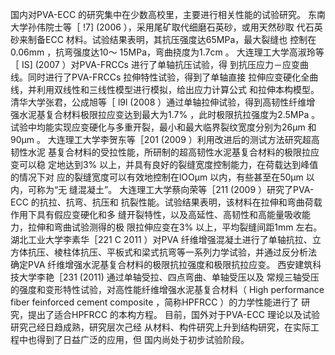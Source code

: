 国内对PVA-ECC 的研究集中在少数高校里，主要进行相关性能的试验研究。
东南大学孙伟院士等［ !7] (2006 ），采用尾矿取代细磨石英砂，或用天然砂取
代石英砂来制备ECC 材料。试验结果表明，其抗压强度达65MPa，最大裂缝也
控制在0.06mm ，抗弯强度达10～ 15MPa，弯曲挠度为1.7cm 。
大连理工大学高淑玲等［ IS] (2007 ）对PVA-FRCCs 进行了单轴抗压试验，得
到抗压应力－应变曲线。同时进行了PVA-FRCCs 拉伸特性试验，得到了单轴直接
拉伸应变硬化全曲线，并利用双线性和三线性模型进行模拟，给出应力计算公式
和拉伸本构模型。
清华大学张君，公成旭等［ l9l (2008 ）通过单轴拉伸试验，得到高韧性纤维增
强水泥基复合材料极限拉应变达到最大为1.7% ，此时极限抗拉强度为2.5MPa 。
试验中均能实现应变硬化与多重开裂，最小和最大临界裂纹宽度分别为26μm 和
90μm 。
大连理工大学李贺东等［201 (2009 ）利用改进后的测试方法研究超高韧性水泥
基复合材料的受拉性能，所研制的超高韧性水泥基复合材料的极限拉应变可以稳
定地达到3% 以上，并具有良好的裂缝宽度控制能力，在荷载达到峰值的情况下对
应的裂缝宽度可以有效地控制在lOOμm 以内，有些甚至在50μm 以内，可称为“无
缝混凝土”。
大连理工大学蔡向荣等［211 (2009 ）研究了PVA-ECC 的抗拉、抗弯、抗压和
抗裂性能。试验结果表明，该材料在拉伸和弯曲荷载作用下具有假应变硬化和多
缝开裂特性，以及高延性、高韧性和高能量吸收能力，拉伸和弯曲试验测得的极
限拉伸应变在3% 以上，平均裂缝间距1mm 左右。
湖北工业大学李素华［221 C 2011 ）对PVA 纤维增强混凝土进行了单轴抗拉、立
方体抗压、棱柱体抗压、平板式和梁式抗弯等一系列力学试验，并通过反分析法
确定PVA 纤维增强水泥基复合材料的极限抗拉强度和极限抗拉应变。
西安建筑科技大学李艳［231 (2011) 通过单轴受拉、四点弯曲、单轴受压以及
常规三轴受压的强度和变形特性试验，对高性能纤维增强水泥基复合材料（ High
performance fiber feinforced cement composite ，简称HPFRCC ）的力学性能进行了
研究，提出了适合HPFRCC 的本构方程。
目前，国外对于PVA-ECC 理论以及试验研究己经日趋成熟，研究层次己经
从材料、构件研究上升到结构研究，在实际工程中也得到了日益广泛的应用，但
国内尚处于初步试验阶段。

